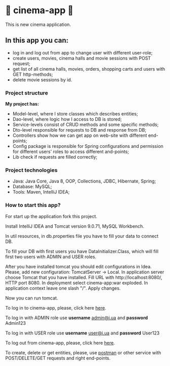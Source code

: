 # 🍿 cinema-app 🍿
This is new cinema application.

## In this app you can:
- log in and log out from app to change user with different user-role;
- create users, movies, cinema halls and movie sessions with POST request;
- get list of all cinema halls, movies, orders, shopping carts and users with GET http-methods;
- delete movie sessions by id.

### Project structure
**My project has:**
- Model-level, where I store classes which describes entities; 
- Dao-level, where logic how I access to DB is stored; 
- Service-levels consist of CRUD methods and some specific methods;
- Dto-level responsible for requests to DB and response from DB;
- Controllers show how we can get app on web-site with different end-points;
- Config package is responsible for Spring configurations and permission for different users' roles to access different and-points;
- Lib check if requests are filled correctly;

### Project technologies
- Java: Java Core, Java 8, OOP, Collections, JDBC, Hibernate, Spring;
- Database: MySQL;
- Tools: Maven, IntelliJ IDEA;

### How to start this app?
For start up the application fork this project.

Install IntelliJ IDEA and Tomcat version 9.0.71, MySQL Workbench.

In util resources, in db.properties file you have to fill your data to connect DB.

To fill your DB with first users you have DataInitializer.Class, which will fill first two users with ADMIN and USER roles.

After you have installed tomcat you should edit configurations in Idea. Please, add new configuration: TomcatServer -> Local.
In application server choose Tomcat that you have installed. Fill URL with http://localhost:8080/, HTTP port 8080.
In deployment select cinema-app:war exploded. In application context leave one slash "/". Apply changes.

Now you can run tomcat.

To log in to cinema-app, please, click here [here](http://localhost:8080/login).

To log in with ADMIN role use **username** admin@i.ua and **password** Admin123

To log in with USER role use **username** user@i.ua and **password** User123

To log out from cinema-app, please, click here [here](http://localhost:8080/logout).

To create, delete or get entities, please, use [postman](https://www.postman.com/) or other service with POST/DELETE/GET requests and right end-points.
